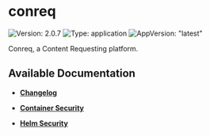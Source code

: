 # conreq

![Version: 2.0.7](https://img.shields.io/badge/Version-2.0.7-informational?style=flat-square) ![Type: application](https://img.shields.io/badge/Type-application-informational?style=flat-square) ![AppVersion: "latest"](https://img.shields.io/badge/AppVersion-"latest"-informational?style=flat-square)

Conreq, a Content Requesting platform.

## Available Documentation

- [**Changelog**](CHANGELOG)

- [**Container Security**](container-security)

- [**Helm Security**](helm-security)

